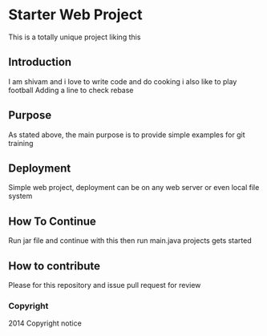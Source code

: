# Starter Web Project

This is a totally unique project liking this
## Introduction
I am shivam and i love to write code and do cooking i also like to play football
Adding a line to check rebase
## Purpose
As stated above, the main purpose is to provide simple examples for git training

## Deployment
Simple web project, deployment can be on any web server or even local file system

## How To Continue
Run jar file and continue with this
then run main.java projects gets started

## How to contribute
Please for this repository and issue pull request for review

### Copyright 
2014 Copyright notice
